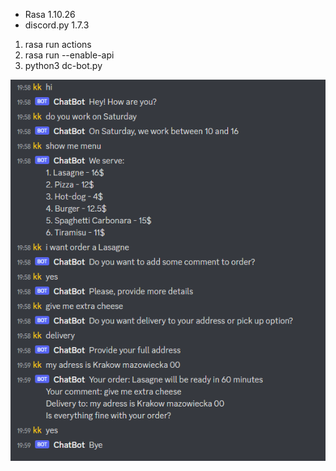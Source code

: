 - Rasa 1.10.26
- discord.py 1.7.3


1. rasa run actions
2. rasa run --enable-api
3. python3 dc-bot.py


![example](https://github.com/bxo11/script-lang-labs/blob/e3998fb279f6303298b81082f5a47d56542bb054/chatbot/example.png)
